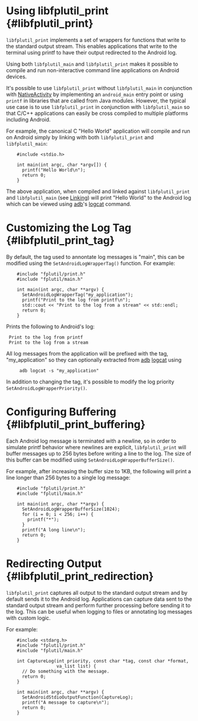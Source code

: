 Using libfplutil_print   {#libfplutil_print}
======================

`libfplutil_print` implements a set of wrappers for functions that write to
the standard output stream.  This enables applications that write to the
terminal using printf to have their output redirected to the Android log.

Using both `libfplutil_main` and `libfplutil_print` makes it possible to
compile and run non-interactive command line applications on Android devices.

It's possible to use `libfplutil_print` without `libfplutil_main` in
conjunction with [NativeActivity][] by implementing an `android_main` entry
point or using `printf` in libraries that are called from Java modules.
However, the typical use case is to use `libfplutil_print` in conjunction with
`libfplutil_main` so that C/C++ applications can easily be cross compiled
to multiple platforms including Android.

For example, the canonical C "Hello World" application will compile and run on
Android simply by linking with both `libfplutil_print` and `libfplutil_main`:

~~~{.c}
    #include <stdio.h>

    int main(int argc, char *argv[]) {
      printf("Hello World\n");
      return 0;
    }
~~~

The above application, when compiled and linked against `libfplutil_print` and
`libfplutil_main` (see [Linking][])
will print "Hello World" to the Android log which can be viewed using [adb][]'s
[logcat][] command.

# Customizing the Log Tag    {#libfplutil_print_tag}

By default, the tag used to annontate log messages is "main", this can be
modified using the `SetAndroidLogWrapperTag()` function.  For example:

~~~{.c}
    #include "fplutil/print.h"
    #include "fplutil/main.h"
    
    int main(int argc, char **argv) {
      SetAndroidLogWrapperTag("my_application");
      printf("Print to the log from printf\n");
      std::cout << "Print to the log from a stream" << std::endl;
      return 0;
    }
~~~

Prints the following to Android's log:

     Print to the log from printf
     Print to the log from a stream

All log messages from the application will be prefixed with the tag,
"my_application" so they can optionally extracted from [adb][] [logcat][] using

~~~{.sh}
     adb logcat -s "my_application"
~~~

In addition to changing the tag, it's possible to modify the log priority
`SetAndroidLogWrapperPriority()`.

# Configuring Buffering    {#libfplutil_print_buffering}

Each Android log message is terminated with a newline, so in order to simulate
printf behavior where newlines are explicit, `libfplutil_print` will buffer
messages up to 256 bytes before writing a line to the log.  The size of this
buffer can be modified using `SetAndroidLogWrapperBufferSize()`.

For example, after increasing the buffer size to 1KB, the following will print
a line longer than 256 bytes to a single log message:

~~~{.c}
    #include "fplutil/print.h"
    #include "fplutil/main.h"
    
    int main(int argc, char **argv) {
      SetAndroidLogWrapperBufferSize(1024);
      for (i = 0; i < 256; i++) {
        printf("*");
      }
      printf("A long line\n");
      return 0;
    }
~~~

# Redirecting Output {#libfplutil_print_redirection}

`libfplutil_print` captures all output to the standard output stream and by
default sends it to the Android log.  Applications can capture data sent
to the standard output stream and perform further processing before sending it
to the log.  This can be useful when logging to files or annotating log
messages with custom logic.

For example:

~~~{.c}
    #include <stdarg.h>
    #include "fplutil/print.h"
    #include "fplutil/main.h"
    
    int CaptureLog(int priority, const char *tag, const char *format,
                   va_list list) {
      // Do something with the message.
      return 0;
    }
    
    int main(int argc, char **argv) {
      SetAndroidStdioOutputFunction(CaptureLog);
      printf("A message to capture\n");
      return 0;
    }
~~~

<br>

  [adb]: http://developer.android.com/tools/help/adb.html
  [logcat]: http://developer.android.com/tools/help/logcat.html
  [Linking]: md_libfplutil_linking.html
  [NativeActivity]: http://developer.android.com/reference/android/app/NativeActivity.html